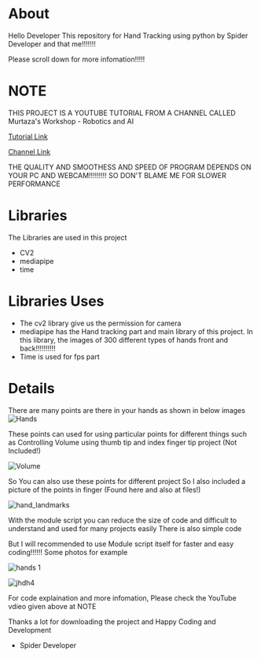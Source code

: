 # About

Hello Developer
This repository for Hand Tracking using python by Spider Developer and that me!!!!!!!

Please scroll down for more infomation!!!!!

# NOTE
THIS PROJECT IS A YOUTUBE TUTORIAL FROM A CHANNEL CALLED Murtaza's Workshop - Robotics and AI 

[Tutorial Link](https://www.youtube.com/watch?v=NZde8Xt78Iw)

[Channel Link](https://www.youtube.com/channel/UCYUjYU5FveRAscQ8V21w81A)

THE QUALITY AND SMOOTHESS AND SPEED OF PROGRAM DEPENDS ON YOUR PC AND WEBCAM!!!!!!!!! SO DON'T BLAME ME FOR SLOWER PERFORMANCE

# Libraries 
The Libraries are used in this project 
* CV2
* mediapipe
* time

# Libraries Uses
* The cv2 library give us the permission for camera
* mediapipe has the Hand tracking part and main library of this project. In this library, the images of 300 different types of hands front and back!!!!!!!!!!
* Time is used for fps part 

# Details 
There are many points are there in your hands as shown in below images
![Hands](https://user-images.githubusercontent.com/67192301/116820217-76ff9100-ab91-11eb-8fb3-a35fec643f16.png)

These points can used for using particular points for different things such as Controlling Volume using thumb tip and index finger tip project (Not Included!)

![Volume](https://user-images.githubusercontent.com/67192301/116820918-12463580-ab95-11eb-8f26-a5f1699d7953.png)

So You can also use these points for different project 
So I also included a picture of the points in finger (Found here and also at files!)

![hand_landmarks](https://user-images.githubusercontent.com/67192301/116820629-a7e0c580-ab93-11eb-8793-7f21b24fef4b.png)

With the module script you can reduce the size of code and difficult to understand and used for many projects easily
There is also simple code

But I will recommended to use Module script itself for faster and easy coding!!!!!! 
Some photos for example

![hands 1](https://user-images.githubusercontent.com/67192301/116820236-8bdc2480-ab91-11eb-8199-11b18e6240d6.png)



![jhdh4](https://user-images.githubusercontent.com/67192301/116820243-939bc900-ab91-11eb-9f40-6694d3cfd157.png)

For code explaination and more infomation, Please check the YouTube vdieo given above at NOTE

Thanks a lot for downloading the project and Happy Coding and Development 
- Spider Developer
